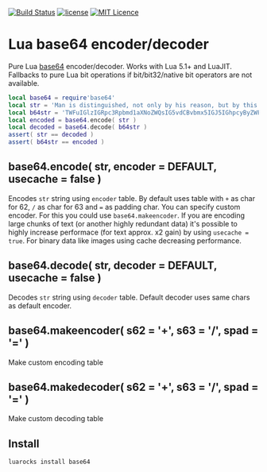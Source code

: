[![Build Status](https://travis-ci.org/iskolbin/lbase64.svg?branch=master)](https://travis-ci.org/iskolbin/lbase64)
[![license](https://img.shields.io/badge/license-public%20domain-blue.svg)]()
[![MIT Licence](https://badges.frapsoft.com/os/mit/mit.svg?v=103)](https://opensource.org/licenses/mit-license.php)

Lua base64 encoder/decoder
==========================

Pure Lua [base64](https://en.wikipedia.org/wiki/Base64) encoder/decoder. Works with 
Lua 5.1+ and LuaJIT. Fallbacks to pure Lua bit operations if bit/bit32/native bit 
operators are not available.

```lua
local base64 = require'base64'
local str = 'Man is distinguished, not only by his reason, but by this singular passion from other animals, which is a lust of the mind, that by a perseverance of delight in the continued and indefatigable generation of knowledge, exceeds the short vehemence of any carnal pleasure.'
local b64str = 'TWFuIGlzIGRpc3Rpbmd1aXNoZWQsIG5vdCBvbmx5IGJ5IGhpcyByZWFzb24sIGJ1dCBieSB0aGlzIHNpbmd1bGFyIHBhc3Npb24gZnJvbSBvdGhlciBhbmltYWxzLCB3aGljaCBpcyBhIGx1c3Qgb2YgdGhlIG1pbmQsIHRoYXQgYnkgYSBwZXJzZXZlcmFuY2Ugb2YgZGVsaWdodCBpbiB0aGUgY29udGludWVkIGFuZCBpbmRlZmF0aWdhYmxlIGdlbmVyYXRpb24gb2Yga25vd2xlZGdlLCBleGNlZWRzIHRoZSBzaG9ydCB2ZWhlbWVuY2Ugb2YgYW55IGNhcm5hbCBwbGVhc3VyZS4=' 
local encoded = base64.encode( str )
local decoded = base64.decode( b64str )
assert( str == decoded )
assert( b64str == encoded )
```

base64.encode( str, encoder = DEFAULT, usecache = false )
---------------------------------------------------------
Encodes `str` string using `encoder` table. By default uses table with `+` as
char for 62, `/` as char for 63 and `=` as padding char. You can specify custom
encoder. For this you could use `base64.makeencoder`. If you are encoding large
chunks of text (or another highly redundant data) it's possible to highly
increase performace (for text approx. x2 gain) by using `usecache = true`. For
binary data like images using cache decreasing performance.

base64.decode( str, decoder = DEFAULT, usecache = false )
---------------------------------------------------------
Decodes `str` string using `decoder` table. Default decoder uses same chars as
default encoder.

base64.makeencoder( s62 = '+', s63 = '/', spad = '=' )
------------------------------------------------------
Make custom encoding table

base64.makedecoder( s62 = '+', s63 = '/', spad = '=' )
------------------------------------------------------
Make custom decoding table

Install
-------
```bash
luarocks install base64
```
